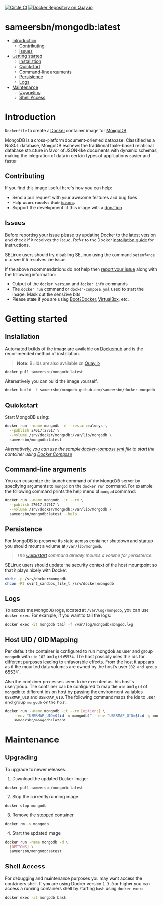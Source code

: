 [![Circle CI](https://circleci.com/gh/sameersbn/docker-mongodb.svg?style=shield)](https://circleci.com/gh/sameersbn/docker-mongodb) [![Docker Repository on Quay.io](https://quay.io/repository/sameersbn/mongodb/status "Docker Repository on Quay.io")](https://quay.io/repository/sameersbn/mongodb)

# sameersbn/mongodb:latest

- [Introduction](#introduction)
  - [Contributing](#contributing)
  - [Issues](#issues)
- [Getting started](#getting-started)
  - [Installation](#installation)
  - [Quickstart](#quickstart)
  - [Command-line arguments](#command-line-arguments)
  - [Persistence](#persistence)
  - [Logs](#logs)
- [Maintenance](#maintenance)
  - [Upgrading](#upgrading)
  - [Shell Access](#shell-access)

# Introduction

`Dockerfile` to create a [Docker](https://www.docker.com/) container image for [MongoDB](https://www.mongodb.org/).

MongoDB is a cross-platform document-oriented database. Classified as a NoSQL database, MongoDB eschews the traditional table-based relational database structure in favor of JSON-like documents with dynamic schemas, making the integration of data in certain types of applications easier and faster

## Contributing

If you find this image useful here's how you can help:

- Send a pull request with your awesome features and bug fixes
- Help users resolve their [issues](../../issues?q=is%3Aopen+is%3Aissue).
- Support the development of this image with a [donation](http://www.damagehead.com/donate/)

## Issues

Before reporting your issue please try updating Docker to the latest version and check if it resolves the issue. Refer to the Docker [installation guide](https://docs.docker.com/installation) for instructions.

SELinux users should try disabling SELinux using the command `setenforce 0` to see if it resolves the issue.

If the above recommendations do not help then [report your issue](../../issues/new) along with the following information:

- Output of the `docker version` and `docker info` commands
- The `docker run` command or `docker-compose.yml` used to start the image. Mask out the sensitive bits.
- Please state if you are using [Boot2Docker](http://www.boot2docker.io), [VirtualBox](https://www.virtualbox.org), etc.

# Getting started

## Installation

Automated builds of the image are available on [Dockerhub](https://hub.docker.com/r/sameersbn/mongodb) and is the recommended method of installation.

> **Note**: Builds are also available on [Quay.io](https://quay.io/repository/sameersbn/mongodb)

```bash
docker pull sameersbn/mongodb:latest
```

Alternatively you can build the image yourself.

```bash
docker build -t sameersbn/mongodb github.com/sameersbn/docker-mongodb
```

## Quickstart

Start MongoDB using:

```bash
docker run --name mongodb -d --restart=always \
  --publish 27017:27017 \
  --volume /srv/docker/mongodb:/var/lib/mongodb \
  sameersbn/mongodb:latest
```

*Alternatively, you can use the sample [docker-compose.yml](docker-compose.yml) file to start the container using [Docker Compose](https://docs.docker.com/compose/)*

## Command-line arguments

You can customize the launch command of the MongoDB server by specifying arguments to `mongod` on the `docker run` command. For example the following command prints the help menu of `mongod` command:

```bash
docker run --name mongodb -it --rm \
  --publish 27017:27017 \
  --volume /srv/docker/mongodb:/var/lib/mongodb \
  sameersbn/mongodb:latest --help
```

## Persistence

For MongoDB to preserve its state across container shutdown and startup you should mount a volume at `/var/lib/mongodb`.

> *The [Quickstart](#quickstart) command already mounts a volume for persistence.*

SELinux users should update the security context of the host mountpoint so that it plays nicely with Docker:

```bash
mkdir -p /srv/docker/mongodb
chcon -Rt svirt_sandbox_file_t /srv/docker/mongodb
```

## Logs

To access the MongoDB logs, located at `/var/log/mongodb`, you can use `docker exec`. For example, if you want to tail the logs:

```bash
docker exec -it mongodb tail -f /var/log/mongodb/mongod.log
```
## Host UID / GID Mapping
Per default the container is configured to run mongdob as user and group `mongodb` with `uid` `102` and `gid` `65534`. The host possibly uses this ids for different purposes leading to unfavorable effects. From the host it appears as if the mounted data volumes are owned by the host's user `102 and group `65534`.

Also the container processes seem to be executed as this host's user/group. The container can be configured to map the `uid` and `gid` of `mongodb` to different ids on host by passing the environment variables `USERMAP_UID` and `USERMAP_GID`. The following command maps the ids to user and group `mongodb` on the host.

```bash
docker run --name mongodb -it --rm [options] \
    --env "USERMAP_UID=$(id -u mongodb)" --env "USERMAP_GID=$(id -g mongodb)" \
    sameersbn/mongodb:latest
```


# Maintenance

## Upgrading

To upgrade to newer releases:

  1. Download the updated Docker image:

  ```bash
  docker pull sameersbn/mongodb:latest
  ```

  2. Stop the currently running image:

  ```bash
  docker stop mongodb
  ```

  3. Remove the stopped container

  ```bash
  docker rm -v mongodb
  ```

  4. Start the updated image

  ```bash
  docker run -name mongodb -d \
    [OPTIONS] \
    sameersbn/mongodb:latest
  ```

## Shell Access

For debugging and maintenance purposes you may want access the containers shell. If you are using Docker version `1.3.0` or higher you can access a running containers shell by starting `bash` using `docker exec`:

```bash
docker exec -it mongodb bash
```
